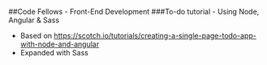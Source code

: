 ##Code Fellows  - Front-End Development 
###To-do tutorial - Using Node, Angular & Sass
- Based on https://scotch.io/tutorials/creating-a-single-page-todo-app-with-node-and-angular
- Expanded with Sass
